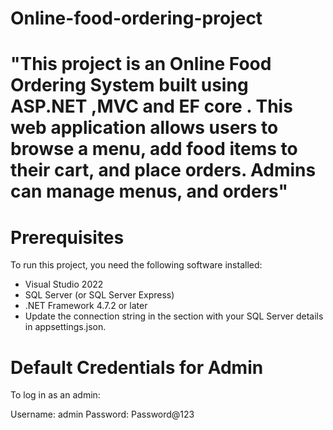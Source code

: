 # Online-food-ordering-project

# "This project is an Online Food Ordering System built using ASP.NET ,MVC and EF core . This web application allows users to browse a menu, add food items to their cart, and place orders. Admins can manage menus, and orders"

# Prerequisites
To run this project, you need the following software installed:

  - Visual Studio 2022 
  - SQL Server (or SQL Server Express)
  - .NET Framework 4.7.2 or later
  - Update the connection string in the <connectionStrings> section with your SQL Server details in appsettings.json.

# Default Credentials for Admin
To log in as an admin:

Username: admin
Password: Password@123
